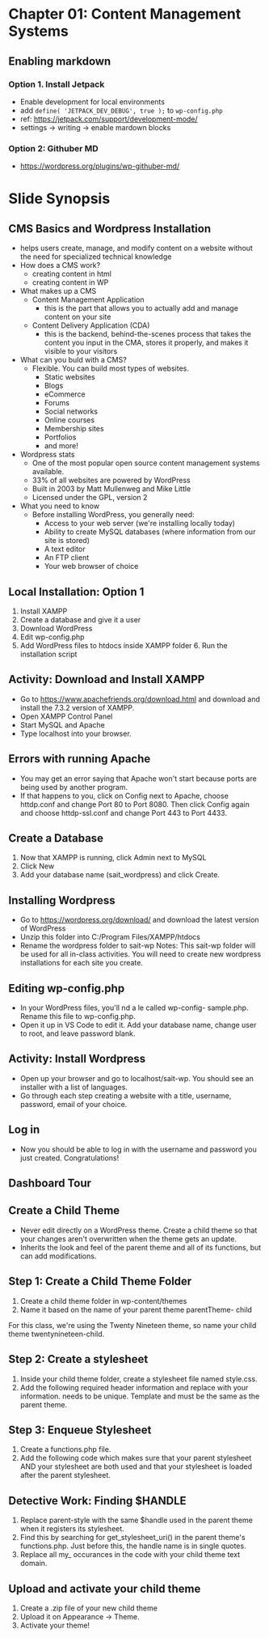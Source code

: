 # Chapter 01: Content Management Systems

## Enabling markdown
### Option 1. Install Jetpack
  - Enable development for local environments
  - add `define( 'JETPACK_DEV_DEBUG', true );` to `wp-config.php`
  - ref: https://jetpack.com/support/development-mode/
  - settings -> writing -> enable mardown blocks
### Option 2: Githuber MD
  - https://wordpress.org/plugins/wp-githuber-md/

# Slide Synopsis
## CMS Basics and Wordpress Installation
- helps users create, manage, and modify content on a website without the need for specialized technical knowledge
- How does a CMS work?
  - creating content in html
  - creating content in WP
- What makes up a CMS
  - Content Management Application
    - this is the part that allows you to actually add and manage content on your site
  - Content Delivery Application (CDA) 
    - this is the backend, behind-the-scenes process that takes the content you input in the CMA, stores it properly, and makes it visible to your visitors
- What can you buld with a CMS?
  - Flexible. You can build most types of websites.
    - Static websites 
    - Blogs 
    - eCommerce 
    - Forums
    - Social networks 
    - Online courses 
    - Membership sites 
    - Portfolios
    - and more!
- Wordpress stats
  - One of the most popular open source content management systems available.
  - 33% of all websites are powered by WordPress
  - Built in 2003 by Matt Mullenweg and Mike Little
  - Licensed under the GPL, version 2
- What you need to know
  - Before installing WordPress, you generally need:
    - Access to your web server (we're installing locally today)
    - Ability to create MySQL databases (where information from our site is stored)
    - A text editor
    - An FTP client
    - Your web browser of choice
## Local Installation: Option 1
1. Install XAMPP
2. Create a database and give it a user
3. Download WordPress
4. Edit wp-config.php
5. Add WordPress files to htdocs inside XAMPP folder 6. Run the installation script

## Activity: Download and Install XAMPP
- Go to https://www.apachefriends.org/download.html and download and install the 7.3.2 version of XAMPP.
- Open XAMPP Control Panel
- Start MySQL and Apache
- Type localhost into your browser.

## Errors with running Apache
- You may get an error saying that Apache won't start because ports are being used by another program.
- If that happens to you, click on Config next to Apache, choose httdp.conf and change Port 80 to Port 8080. Then click Config again and choose httdp-ssl.conf and change Port 443 to Port 4433.

## Create a Database
1. Now that XAMPP is running, click Admin next to MySQL
2. Click New
3. Add your database name (sait_wordpress) and click Create.

## Installing Wordpress
- Go to https://wordpress.org/download/ and download the latest version of WordPress
- Unzip this folder into C:/Program Files/XAMPP/htdocs
- Rename the wordpress folder to sait-wp
Notes: This sait-wp folder will be used for all in-class activities. You will need to create new wordpress installations for each site you create.

## Editing wp-config.php
- In your WordPress files, you'll  nd a  le called wp-config- sample.php. Rename this file to wp-config.php.
- Open it up in VS Code to edit it. Add your database name, change user to root, and leave password blank.

## Activity: Install Wordpress
- Open up your browser and go to localhost/sait-wp. You should see an installer with a list of languages.
- Go through each step creating a website with a title, username, password, email of your choice.

## Log in
- Now you should be able to log in with the username and
password you just created. Congratulations!

## Dashboard Tour

## Create a Child Theme
- Never edit directly on a WordPress theme. Create a child theme so that your changes aren't overwritten when the theme gets an update.
- Inherits the look and feel of the parent theme and all of its functions, but can add modifications.

## Step 1: Create a Child Theme Folder
1. Create a child theme folder in wp-content/themes
2. Name it based on the name of your parent theme parentTheme-
child

For this class, we're using the Twenty Nineteen theme, so name your child theme twentynineteen-child.

## Step 2: Create a stylesheet
1. Inside your child theme folder, create a stylesheet file named style.css.
2. Add the following required header information and replace with your information. needs to be unique. Template and must be the same as the parent theme.

## Step 3: Enqueue Stylesheet
1. Create a functions.php file.
2. Add the following code which makes sure that your parent stylesheet AND your stylesheet are both used and that your stylesheet is loaded after the parent stylesheet.

## Detective Work: Finding $HANDLE
1. Replace parent-style with the same $handle used in the parent theme when it registers its stylesheet.
2. Find this by searching for get_stylesheet_uri() in the parent theme's functions.php. Just before this, the handle name is in single quotes.
3. Replace all my_ occurances in the code with your child theme text
domain.

## Upload and activate your child theme
1. Create a .zip file of your new child theme 
2. Upload it on Appearance -> Theme.
3. Activate your theme!